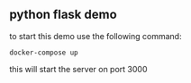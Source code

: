 ## python flask demo

to start this demo use the following command:

	docker-compose up
    
this will start the server on port 3000